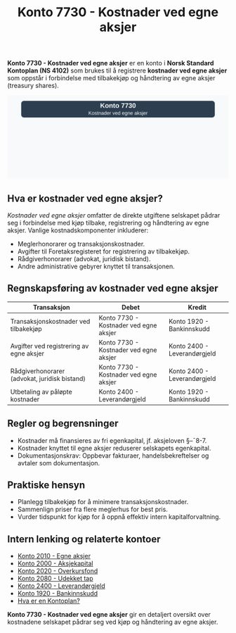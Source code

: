 ﻿---
title: "Konto 7730 - Kostnader ved egne aksjer"
seoTitle: "Konto 7730 | Kostnader ved egne aksjer | Kontoplan"
description: "Konto 7730 i Norsk Standard Kontoplan brukes for kostnader ved egne aksjer, som meglerhonorarer, avgifter og rådgiverkostnader. Les om bokføring, regler og praktiske hensyn."
summary: "Oversikt over konto 7730 for kostnader ved egne aksjer med bokføring, regler og hensyn."
---

**Konto 7730 - Kostnader ved egne aksjer** er en konto i **Norsk Standard Kontoplan (NS 4102)** som brukes til å registrere **kostnader ved egne aksjer** som oppstår i forbindelse med tilbakekjøp og håndtering av egne aksjer (treasury shares).

![Illustrasjon av konto 7730 kostnader ved egne aksjer](7730-kostnader-ved-egne-aksjer-image.svg)

## Hva er kostnader ved egne aksjer?

*Kostnader ved egne aksjer* omfatter de direkte utgiftene selskapet pådrar seg i forbindelse med kjøp tilbake, registrering og håndtering av egne aksjer. Vanlige kostnadskomponenter inkluderer:

* Meglerhonorarer og transaksjonskostnader.
* Avgifter til Foretaksregisteret for registrering av tilbakekjøp.
* Rådgiverhonorarer (advokat, juridisk bistand).
* Andre administrative gebyrer knyttet til transaksjonen.

## Regnskapsføring av kostnader ved egne aksjer

| Transaksjon                                   | Debet                                           | Kredit                       |
|-----------------------------------------------|-------------------------------------------------|------------------------------|
| Transaksjonskostnader ved tilbakekjøp         | Konto 7730 - Kostnader ved egne aksjer          | Konto 1920 - Bankinnskudd    |
| Avgifter ved registrering av egne aksjer      | Konto 7730 - Kostnader ved egne aksjer          | Konto 2400 - Leverandørgjeld |
| Rådgiverhonorarer (advokat, juridisk bistand) | Konto 7730 - Kostnader ved egne aksjer          | Konto 2400 - Leverandørgjeld |
| Utbetaling av påløpte kostnader               | Konto 2400 - Leverandørgjeld                    | Konto 1920 - Bankinnskudd    |

## Regler og begrensninger

* Kostnader må finansieres av fri egenkapital, jf. aksjeloven §–¯8-7.
* Kostnader knyttet til egne aksjer reduserer selskapets egenkapital.
* Dokumentasjonskrav: Oppbevar fakturaer, handelsbekreftelser og avtaler som dokumentasjon.

## Praktiske hensyn

* Planlegg tilbakekjøp for å minimere transaksjonskostnader.
* Sammenlign priser fra flere meglerhus for best pris.
* Vurder tidspunkt for kjøp for å oppnå effektiv intern kapitalforvaltning.

## Intern lenking og relaterte kontoer

* [Konto 2010 - Egne aksjer](/blogs/kontoplan/2010-egne-aksjer "Konto 2010 - Egne aksjer: Treasury shares i Norsk Standard Kontoplan")
* [Konto 2000 - Aksjekapital](/blogs/kontoplan/2000-aksjekapital "Konto 2000 - Aksjekapital: Aksjekapital i Norsk Standard Kontoplan")
* [Konto 2020 - Overkursfond](/blogs/kontoplan/2020-overkursfond "Konto 2020 - Overkursfond: Overkursfond i Norsk Standard Kontoplan")
* [Konto 2080 - Udekket tap](/blogs/kontoplan/2080-udekket-tap "Konto 2080 - Udekket tap: Udekket tap i Norsk Standard Kontoplan")
* [Konto 2400 - Leverandørgjeld](/blogs/kontoplan/2400-leverandorgjeld "Konto 2400 - Leverandørgjeld: Leverandørgjeld i Norsk Standard Kontoplan")
* [Konto 1920 - Bankinnskudd](/blogs/kontoplan/1920-bankinnskudd "Konto 1920 - Bankinnskudd: Bankinnskudd i Norsk Standard Kontoplan")
* [Hva er en Kontoplan?](/blogs/regnskap/hva-er-kontoplan "Hva er en Kontoplan? Komplett Guide til Kontoplaner i Norsk Regnskap")

**Konto 7730 - Kostnader ved egne aksjer** gir en detaljert oversikt over kostnadene selskapet pådrar seg ved kjøp og håndtering av egne aksjer.






